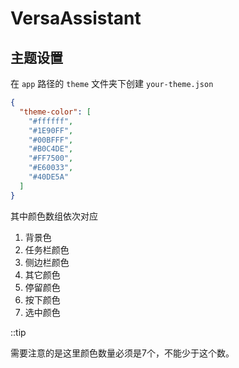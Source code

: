 # VersaAssistant

## 主题设置

在 `app` 路径的 `theme` 文件夹下创建 `your-theme.json`

```json
{
  "theme-color": [
    "#ffffff",  
    "#1E90FF",  
    "#00BFFF",  
    "#B0C4DE",  
    "#FF7500",  
    "#E60033",  
    "#40DE5A"   
  ]
}
```

其中颜色数组依次对应
1. 背景色
2. 任务栏颜色
3. 侧边栏颜色
4. 其它颜色
5. 停留颜色
6. 按下颜色
7. 选中颜色

::tip

需要注意的是这里颜色数量必须是7个，不能少于这个数。


